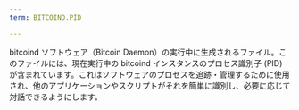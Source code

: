 ```yaml
---
term: BITCOIND.PID

---
```

bitcoind ソフトウェア（Bitcoin Daemon）の実行中に生成されるファイル。このファイルには、現在実行中の bitcoind インスタンスのプロセス識別子 (PID) が含まれています。これはソフトウェアのプロセスを追跡・管理するために使用され、他のアプリケーションやスクリプトがそれを簡単に識別し、必要に応じて対話できるようにします。